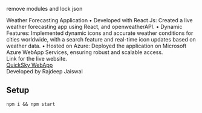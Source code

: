 remove modules and lock json



Weather Forecasting Application
• Developed with React Js: Created a live weather forecasting app using React, and openweatherAPI.
• Dynamic Features: Implemented dynamic icons and accurate weather conditions for cities worldwide, with a search feature and real-time
icon updates based on weather data.
• Hosted on Azure: Deployed the application on Microsoft Azure WebApp Services, ensuring robust and scalable access. <br/>
Link for the live website. <br/>
<a href="https://quicksky.azurewebsites.net">QuickSky WebApp</a>
<br/>
Developed by Rajdeep Jaiswal <br/>
## Setup

```
npm i && npm start
```
